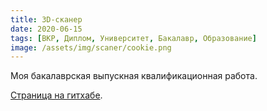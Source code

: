 ```yaml
---
title: 3D-сканер
date: 2020-06-15
tags: [ВКР, Диплом, Университет, Бакалавр, Образование]
image: /assets/img/scaner/cookie.png
---
```


Моя бакалаврская выпускная квалификационная работа.

[Страница на гитхабе](https://github.com/bedlamzd/vkr).

<!--cut!-->
